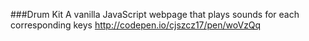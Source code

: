 ###Drum Kit 
A vanilla JavaScript webpage that plays sounds for each corresponding keys <a href="http://codepen.io/cjszcz17/pen/woVzQq" target="_blank">http://codepen.io/cjszcz17/pen/woVzQq</a>